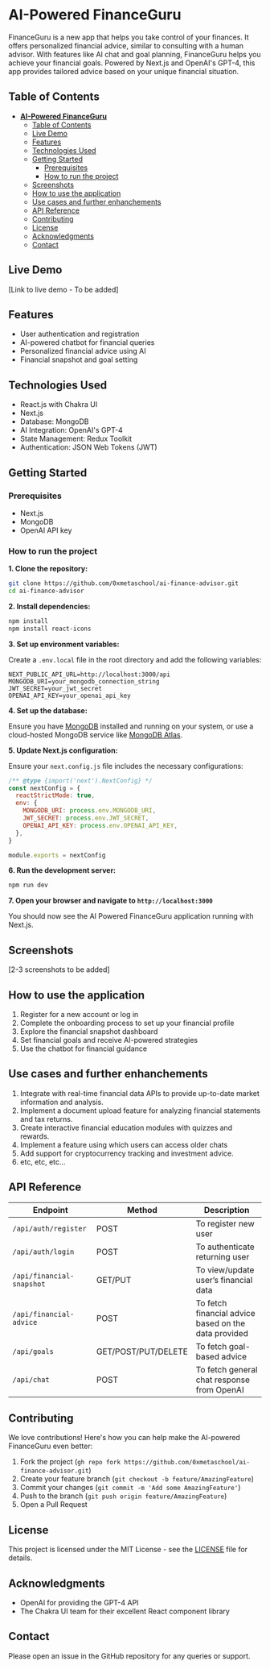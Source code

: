 # **AI-Powered FinanceGuru**

FinanceGuru is a new app that helps you take control of your finances. It offers personalized financial advice, similar to consulting with a human advisor. With features like AI chat and goal planning, FinanceGuru helps you achieve your financial goals. Powered by Next.js and OpenAI's GPT-4, this app provides tailored advice based on your unique financial situation.

## Table of Contents

- [**AI-Powered FinanceGuru**](#ai-powered-financeguru)
  - [Table of Contents](#table-of-contents)
  - [Live Demo](#live-demo)
  - [Features](#features)
  - [Technologies Used](#technologies-used)
  - [Getting Started](#getting-started)
    - [Prerequisites](#prerequisites)
    - [How to run the project](#how-to-run-the-project)
  - [Screenshots](#screenshots)
  - [How to use the application](#how-to-use-the-application)
  - [Use cases and further enhanchements](#use-cases-and-further-enhanchements)
  - [API Reference](#api-reference)
  - [Contributing](#contributing)
  - [License](#license)
  - [Acknowledgments](#acknowledgments)
  - [Contact](#contact)

## Live Demo

[Link to live demo - To be added]

## Features

- User authentication and registration
- AI-powered chatbot for financial queries
- Personalized financial advice using AI
- Financial snapshot and goal setting

## Technologies Used

- React.js with Chakra UI
- Next.js
- Database: MongoDB
- AI Integration: OpenAI's GPT-4
- State Management: Redux Toolkit
- Authentication: JSON Web Tokens (JWT)

## Getting Started

### Prerequisites

- Next.js
- MongoDB
- OpenAI API key

### How to run the project

**1. Clone the repository:**

```bash
git clone https://github.com/0xmetaschool/ai-finance-advisor.git
cd ai-finance-advisor
```

**2. Install dependencies:**

```bash
npm install
npm install react-icons
```

**3. Set up environment variables:**

Create a `.env.local` file in the root directory and add the following variables:

```
NEXT_PUBLIC_API_URL=http://localhost:3000/api
MONGODB_URI=your_mongodb_connection_string
JWT_SECRET=your_jwt_secret
OPENAI_API_KEY=your_openai_api_key
```

**4. Set up the database:**

Ensure you have [MongoDB](https://www.mongodb.com/) installed and running on your system, or use a cloud-hosted MongoDB service like [MongoDB Atlas](https://www.mongodb.com/products/platform/atlas-database).

**5. Update Next.js configuration:**

Ensure your `next.config.js` file includes the necessary configurations:

```jsx
/** @type {import('next').NextConfig} */
const nextConfig = {
  reactStrictMode: true,
  env: {
    MONGODB_URI: process.env.MONGODB_URI,
    JWT_SECRET: process.env.JWT_SECRET,
    OPENAI_API_KEY: process.env.OPENAI_API_KEY,
  },
}

module.exports = nextConfig
```

**6. Run the development server:**

```bash
npm run dev
```

**7. Open your browser and navigate to `http://localhost:3000`**

You should now see the AI Powered FinanceGuru  application running with Next.js.

## Screenshots

[2-3 screenshots to be added]

## How to use the application

1. Register for a new account or log in
2. Complete the onboarding process to set up your financial profile
3. Explore the financial snapshot dashboard
4. Set financial goals and receive AI-powered strategies
5. Use the chatbot for financial guidance

## Use cases and further enhanchements
1. Integrate with real-time financial data APIs to provide up-to-date market information and analysis.
2. Implement a document upload feature for analyzing financial statements and tax returns.
3. Create interactive financial education modules with quizzes and rewards.
4. Implement a feature using which users can access older chats
5. Add support for cryptocurrency tracking and investment advice.
6. etc, etc, etc...

## API Reference

| Endpoint | Method | Description |
| --- | --- | --- |
| `/api/auth/register` | POST | To register new user |
| `/api/auth/login` | POST | To authenticate returning user |
| `/api/financial-snapshot` | GET/PUT | To view/update user’s financial data |
| `/api/financial-advice` | POST | To fetch financial advice based on the data provided |
| `/api/goals` | GET/POST/PUT/DELETE | To fetch goal-based advice  |
| `/api/chat` | POST | To fetch general chat response from OpenAI |

## Contributing

We love contributions! Here's how you can help make the AI-powered FinanceGuru even better:

1. Fork the project (`gh repo fork https://github.com/0xmetaschool/ai-finance-advisor.git`)
2. Create your feature branch (`git checkout -b feature/AmazingFeature`)
3. Commit your changes (`git commit -m 'Add some AmazingFeature'`)
4. Push to the branch (`git push origin feature/AmazingFeature`)
5. Open a Pull Request

## License

This project is licensed under the MIT License - see the [LICENSE](https://www.notion.so/0xmetaschool/LICENSE) file for details.

## Acknowledgments

- OpenAI for providing the GPT-4 API
- The Chakra UI team for their excellent React component library

## Contact

Please open an issue in the GitHub repository for any queries or support.